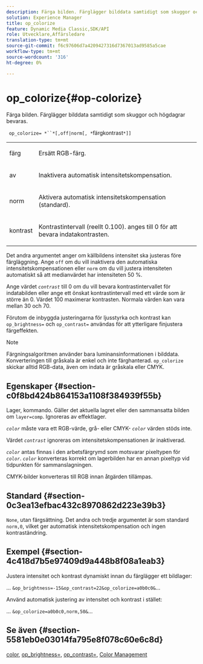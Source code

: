 ```yaml
---
description: Färga bilden. Färglägger bilddata samtidigt som skuggor och högdagrar bevaras.
solution: Experience Manager
title: op_colorize
feature: Dynamic Media Classic,SDK/API
role: Utvecklare,Affärsledare
translation-type: tm+mt
source-git-commit: f6c97606d7a4209427316d7367013ad9585a5cae
workflow-type: tm+mt
source-wordcount: '316'
ht-degree: 0%

---
```



# op_colorize{#op-colorize}

Färga bilden. Färglägger bilddata samtidigt som skuggor och högdagrar bevaras.

` op_colorize= *``*[,off|norm[, *`färgkontrast`*]]`

<table id="simpletable_768D6CDF3F734E7F89DC7AB2EAAC0C77"> 
 <tr class="strow"> 
  <td class="stentry"> <p> <span class="varname"> färg  </span> </p> </td> 
  <td class="stentry"> <p>Ersätt RGB-färg. </p> </td> 
 </tr> 
 <tr class="strow"> 
  <td class="stentry"> <p> <span class="codeph"> av  </span> </p> </td> 
  <td class="stentry"> <p>Inaktivera automatisk intensitetskompensation. </p> </td> 
 </tr> 
 <tr class="strow"> 
  <td class="stentry"> <p> <span class="codeph"> norm  </span> </p> </td> 
  <td class="stentry"> <p>Aktivera automatisk intensitetskompensation (standard). </p> </td> 
 </tr> 
 <tr class="strow"> 
  <td class="stentry"> <p> <span class="varname"> kontrast  </span> </p> </td> 
  <td class="stentry"> <p>Kontrastintervall (reellt 0.100). anges till 0 för att bevara indatakontrasten. </p> </td> 
 </tr> 
</table>

Det andra argumentet anger om källbildens intensitet ska justeras före färgläggning. Ange `off` om du vill inaktivera den automatiska intensitetskompensationen eller `norm` om du vill justera intensiteten automatiskt så att medianvärdet har intensiteten 50 %.

Ange värdet *`contrast`* till 0 om du vill bevara kontrastintervallet för indatabilden eller ange ett önskat kontrastintervall med ett värde som är större än 0. Värdet 100 maximerar kontrasten. Normala värden kan vara mellan 30 och 70.

Förutom de inbyggda justeringarna för ljusstyrka och kontrast kan `op_brightness=` och `op_contrast=` användas för att ytterligare finjustera färgeffekten.

>[!NOTE]
>
>Färgningsalgoritmen använder bara luminansinformationen i bilddata. Konverteringen till gråskala är enkel och inte färghanterad. `op_colorize` skickar alltid RGB-data, även om indata är gråskala eller CMYK.

## Egenskaper {#section-c0f8bd424b864153a1108f384939f55b}

Lager, kommando. Gäller det aktuella lagret eller den sammansatta bilden om `layer=comp`. Ignoreras av effektlager.

*`color`* måste vara ett RGB-värde, grå- eller CMYK- *`color`* värden stöds inte.

Värdet *`contrast`* ignoreras om intensitetskompensationen är inaktiverad.

*`color`* antas finnas i den arbetsfärgrymd som motsvarar pixeltypen för  *`color`*. *`color`* konverteras korrekt om lagerbilden har en annan pixeltyp vid tidpunkten för sammanslagningen.

CMYK-bilder konverteras till RGB innan åtgärden tillämpas.

## Standard {#section-0c3ea13efbac432c8970862d223e39b3}

`None`, utan färgsättning. Det andra och tredje argumentet är som standard `norm,0`, vilket ger automatisk intensitetskompensation och ingen kontraständring.

## Exempel {#section-4c418d7b5e97409d9a448b8f08a1eab3}

Justera intensitet och kontrast dynamiskt innan du färglägger ett bildlager:

… `&op_brightness=-15&op_contrast=22&op_colorize=a0b0c0&`…

Använd automatisk justering av intensitet och kontrast i stället:

... `&op_colorize=a0b0c0,norm,50&`...

## Se även {#section-5581eb0e03014fa795e8f078c60e6c8d}

[color](/help/aem-is-ir-api/is-api/http-ref/image-serving-api-ref/c-http-protocol-reference/c-data-types/r-is-http-color.md),  [op_brightness=](../../../../../is-api/http-ref/image-serving-api-ref/c-http-protocol-reference/c-command-reference/r-op-brightness.md#reference-edf79dc41ae5411c80bec3ee3731c58a),  [op_contrast=](../../../../../is-api/http-ref/image-serving-api-ref/c-http-protocol-reference/c-command-reference/r-op-contrast.md#reference-b26dfa9869fd43bebea0fbb8e9fe743d),  [Color Management](../../../../../is-api/http-ref/image-serving-api-ref/c-http-protocol-reference/c-syntax-and-features/r-color-management.md#reference-c7e4a72d589145189f7e4bcb6b4544d7)

